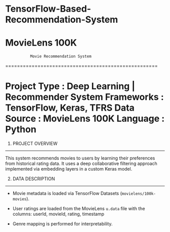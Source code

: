 # TensorFlow-Based-Recommendation-System
MovieLens 100K
====================================================
               Movie Recommendation System
====================================================


Project Type  : Deep Learning | Recommender System
Frameworks    : TensorFlow, Keras, TFRS
Data Source   : MovieLens 100K
Language      : Python
====================================================

1. PROJECT OVERVIEW
--------------------
This system recommends movies to users by learning their preferences
from historical rating data. It uses a deep collaborative filtering 
approach implemented via embedding layers in a custom Keras model.

2. DATA DESCRIPTION
--------------------
- Movie metadata is loaded via TensorFlow Datasets (`movielens/100k-movies`).
- User ratings are loaded from the MovieLens `u.data` file with the columns:
    userId, movieId, rating, timestamp

- Genre mapping is performed for interpretability.
